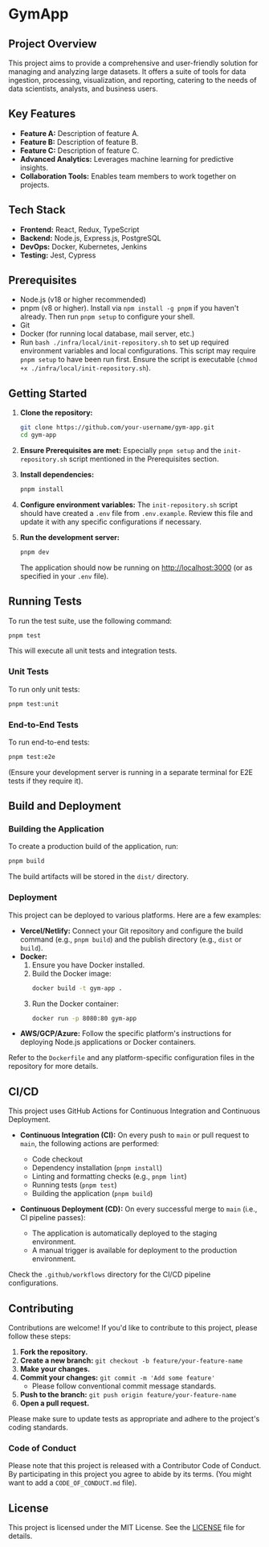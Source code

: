 # GymApp

## Project Overview

This project aims to provide a comprehensive and user-friendly solution for managing and analyzing large datasets. It offers a suite of tools for data ingestion, processing, visualization, and reporting, catering to the needs of data scientists, analysts, and business users.

## Key Features

*   **Feature A:** Description of feature A.
*   **Feature B:** Description of feature B.
*   **Feature C:** Description of feature C.
*   **Advanced Analytics:** Leverages machine learning for predictive insights.
*   **Collaboration Tools:** Enables team members to work together on projects.

## Tech Stack

*   **Frontend:** React, Redux, TypeScript
*   **Backend:** Node.js, Express.js, PostgreSQL
*   **DevOps:** Docker, Kubernetes, Jenkins
*   **Testing:** Jest, Cypress

## Prerequisites

*   Node.js (v18 or higher recommended)
*   pnpm (v8 or higher). Install via `npm install -g pnpm` if you haven't already. Then run `pnpm setup` to configure your shell.
*   Git
*   Docker (for running local database, mail server, etc.)
*   Run `bash ./infra/local/init-repository.sh` to set up required environment variables and local configurations. This script may require `pnpm setup` to have been run first. Ensure the script is executable (`chmod +x ./infra/local/init-repository.sh`).

## Getting Started

1.  **Clone the repository:**
    ```bash
    git clone https://github.com/your-username/gym-app.git
    cd gym-app
    ```

2.  **Ensure Prerequisites are met:**
    Especially `pnpm setup` and the `init-repository.sh` script mentioned in the Prerequisites section.

3.  **Install dependencies:**
    ```bash
    pnpm install
    ```

4.  **Configure environment variables:**
    The `init-repository.sh` script should have created a `.env` file from `.env.example`. Review this file and update it with any specific configurations if necessary.

5.  **Run the development server:**
    ```bash
    pnpm dev
    ```
    The application should now be running on [http://localhost:3000](http://localhost:3000) (or as specified in your `.env` file).

## Running Tests

To run the test suite, use the following command:

```bash
pnpm test
```

This will execute all unit tests and integration tests.

### Unit Tests

To run only unit tests:

```bash
pnpm test:unit
```

### End-to-End Tests

To run end-to-end tests:

```bash
pnpm test:e2e
```

(Ensure your development server is running in a separate terminal for E2E tests if they require it).

## Build and Deployment

### Building the Application

To create a production build of the application, run:

```bash
pnpm build
```
The build artifacts will be stored in the `dist/` directory.

### Deployment

This project can be deployed to various platforms. Here are a few examples:

*   **Vercel/Netlify:** Connect your Git repository and configure the build command (e.g., `pnpm build`) and the publish directory (e.g., `dist` or `build`).
*   **Docker:**
    1.  Ensure you have Docker installed.
    2.  Build the Docker image:
        ```bash
        docker build -t gym-app .
        ```
    3.  Run the Docker container:
        ```bash
        docker run -p 8080:80 gym-app
        ```
*   **AWS/GCP/Azure:** Follow the specific platform's instructions for deploying Node.js applications or Docker containers.

Refer to the `Dockerfile` and any platform-specific configuration files in the repository for more details.

## CI/CD

This project uses GitHub Actions for Continuous Integration and Continuous Deployment.

*   **Continuous Integration (CI):** On every push to `main` or pull request to `main`, the following actions are performed:
    *   Code checkout
    *   Dependency installation (`pnpm install`)
    *   Linting and formatting checks (e.g., `pnpm lint`)
    *   Running tests (`pnpm test`)
    *   Building the application (`pnpm build`)

*   **Continuous Deployment (CD):** On every successful merge to `main` (i.e., CI pipeline passes):
    *   The application is automatically deployed to the staging environment.
    *   A manual trigger is available for deployment to the production environment.

Check the `.github/workflows` directory for the CI/CD pipeline configurations.

## Contributing

Contributions are welcome! If you'd like to contribute to this project, please follow these steps:

1.  **Fork the repository.**
2.  **Create a new branch:** `git checkout -b feature/your-feature-name`
3.  **Make your changes.**
4.  **Commit your changes:** `git commit -m 'Add some feature'`
    *   Please follow conventional commit message standards.
5.  **Push to the branch:** `git push origin feature/your-feature-name`
6.  **Open a pull request.**

Please make sure to update tests as appropriate and adhere to the project's coding standards.

### Code of Conduct

Please note that this project is released with a Contributor Code of Conduct. By participating in this project you agree to abide by its terms. (You might want to add a `CODE_OF_CONDUCT.md` file).

## License

This project is licensed under the MIT License. See the [LICENSE](LICENSE.md) file for details.
